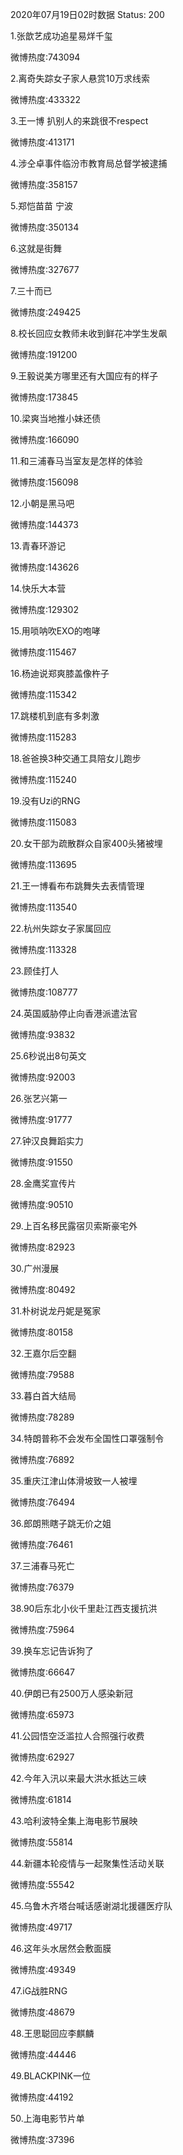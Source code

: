 2020年07月19日02时数据
Status: 200

1.张歆艺成功追星易烊千玺

微博热度:743094

2.离奇失踪女子家人悬赏10万求线索

微博热度:433322

3.王一博 扒别人的来跳很不respect

微博热度:413171

4.涉仝卓事件临汾市教育局总督学被逮捕

微博热度:358157

5.郑恺苗苗 宁波

微博热度:350134

6.这就是街舞

微博热度:327677

7.三十而已

微博热度:249425

8.校长回应女教师未收到鲜花冲学生发飙

微博热度:191200

9.王毅说美方哪里还有大国应有的样子

微博热度:173845

10.梁爽当地推小妹还债

微博热度:166090

11.和三浦春马当室友是怎样的体验

微博热度:156098

12.小朝是黑马吧

微博热度:144373

13.青春环游记

微博热度:143626

14.快乐大本营

微博热度:129302

15.用唢呐吹EXO的咆哮

微博热度:115467

16.杨迪说郑爽膝盖像杵子

微博热度:115342

17.跳楼机到底有多刺激

微博热度:115283

18.爸爸换3种交通工具陪女儿跑步

微博热度:115240

19.没有Uzi的RNG

微博热度:115083

20.女干部为疏散群众自家400头猪被埋

微博热度:113695

21.王一博看布布跳舞失去表情管理

微博热度:113540

22.杭州失踪女子家属回应

微博热度:113328

23.顾佳打人

微博热度:108777

24.英国威胁停止向香港派遣法官

微博热度:93832

25.6秒说出8句英文

微博热度:92003

26.张艺兴第一

微博热度:91777

27.钟汉良舞蹈实力

微博热度:91550

28.金鹰奖宣传片

微博热度:90510

29.上百名移民露宿贝索斯豪宅外

微博热度:82923

30.广州漫展

微博热度:80492

31.朴树说龙丹妮是冤家

微博热度:80158

32.王嘉尔后空翻

微博热度:79588

33.暮白首大结局

微博热度:78289

34.特朗普称不会发布全国性口罩强制令

微博热度:76892

35.重庆江津山体滑坡致一人被埋

微博热度:76494

36.郎朗熊瞎子跳无价之姐

微博热度:76461

37.三浦春马死亡

微博热度:76379

38.90后东北小伙千里赴江西支援抗洪

微博热度:75964

39.换车忘记告诉狗了

微博热度:66647

40.伊朗已有2500万人感染新冠

微博热度:65973

41.公园悟空泛滥拉人合照强行收费

微博热度:62927

42.今年入汛以来最大洪水抵达三峡

微博热度:61814

43.哈利波特全集上海电影节展映

微博热度:55814

44.新疆本轮疫情与一起聚集性活动关联

微博热度:55542

45.乌鲁木齐塔台喊话感谢湖北援疆医疗队

微博热度:49717

46.这年头水居然会敷面膜

微博热度:49349

47.iG战胜RNG

微博热度:48679

48.王思聪回应李麒麟

微博热度:44446

49.BLACKPINK一位

微博热度:44192

50.上海电影节片单

微博热度:37396

